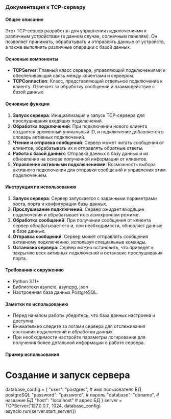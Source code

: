 ### Документация к TCP-серверу

#### Общее описание
Этот TCP-сервер разработан для управления подключениями к различным устройствам (в данном случае, солнечным панелям). Он позволяет принимать, обрабатывать и отправлять данные от устройств, а также выполнять различные операции с базой данных.

#### Основные компоненты

- **TCPServer**: Главный класс сервера, управляющий подключениями и обеспечивающий связь между клиентами и сервером.
- **TCPConnection**: Класс, представляющий отдельное подключение к клиенту. Отвечает за обработку сообщений и взаимодействие с базой данных.

#### Основные функции

1. **Запуск сервера**: Инициализация и запуск TCP-сервера для прослушивания входящих подключений.
2. **Обработка подключений**: При подключении нового клиента создается временный уникальный ID, и подключение добавляется в словарь активных подключений.
3. **Чтение и отправка сообщений**: Сервер может читать сообщения от клиентов, обрабатывать их и отправлять обратные ответы.
4. **Работа с базой данных**: Отправка данных в базу данных и их обновление на основе полученной информации от клиентов.
5. **Управление активными подключениями**: Возможность выбора активного подключения для отправки сообщений и управления этим подключением.

#### Инструкция по использованию

1. **Запуск сервера**: Сервер запускается с заданными параметрами хоста, порта и конфигурации базы данных.
2. **Прослушивание подключений**: Сервер ожидает входящие подключения и обрабатывает их в асинхронном режиме.
3. **Обработка сообщений**: При получении сообщения от клиента сервер обрабатывает его и, при необходимости, обновляет данные в базе данных.
4. **Отправка сообщений**: Сервер может отправлять сообщения активному подключению, используя специальные команды.
5. **Остановка сервера**: Сервер можно остановить, что приведет к закрытию всех активных подключений и остановке прослушивания порта.

#### Требования к окружению

- Python 3.11+
- Библиотеки asyncio, asyncpg, json
- Настроенная база данных PostgreSQL.

#### Заметки по использованию

- Перед началом работы убедитесь, что база данных настроена и доступна.
- Внимательно следите за логами сервера для отслеживания состояния подключений и обработки данных.
- При необходимости настройте параметры логирования для получения более детальной информации о работе сервера.

#### Пример использования
# Создание и запуск сервера
database_config = {
    "user": "postgres", # имя пользователя БД postgreSQL
    "password": "password", # пароль
    "database": "dbname", # название БД
    "host": "localhost" # адрес БД
}
server = TCPServer('127.0.0.1', 1024, database_config)
asyncio.run(server.start_server())
